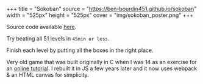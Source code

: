 +++
title = "Sokoban"
source = "https://ben-bourdin451.github.io/sokoban"
width = "525px"
height = "525px"
cover = "img/sokoban_poster.png"
+++

Source code available [here](https://github.com/ben-bourdin451/sokoban).

Try beating all 51 levels in `45min or less`.

Finish each level by putting all the boxes in the right place.

Very old game that was built originally in C when I was 14 as an exercise for an [online tutorial](https://openclassrooms.com/en/courses/19980-apprenez-a-programmer-en-c/18709-tp-mario-sokoban). I rebuilt it in JS a few years later and it now uses webpack & an HTML canvas for simplicity.
